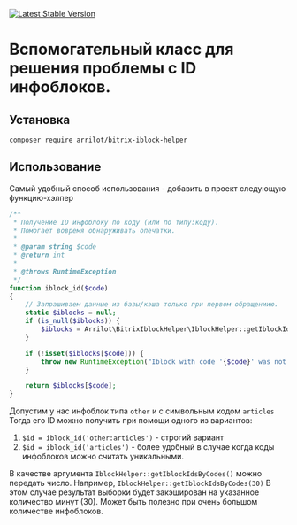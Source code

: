 [![Latest Stable Version](https://poser.pugx.org/arrilot/bitrix-iblock-helper/v/stable.svg)](https://packagist.org/packages/arrilot/bitrix-iblock-helper/)

# Вспомогательный класс для решения проблемы с ID инфоблоков.

## Установка

```composer require arrilot/bitrix-iblock-helper```

## Использование

Самый удобный способ использования - добавить в проект следующую функцию-хэлпер
```php
/**
 * Получение ID инфоблоку по коду (или по типу:коду).
 * Помогает вовремя обнаруживать опечатки.
 *
 * @param string $code
 * @return int
 *
 * @throws RuntimeException
 */
function iblock_id($code)
{
    // Запрашиваем данные из базы/кэша только при первом обращениию.
    static $iblocks = null;
    if (is_null($iblocks)) {
        $iblocks = Arrilot\BitrixIblockHelper\IblockHelper::getIblockIdsByCodes();
    }

    if (!isset($iblocks[$code])) {
        throw new RuntimeException("Iblock with code '{$code}' was not found in iblock_id()");
    }

    return $iblocks[$code];
}
```

Допустим у нас инфоблок типа `other` и с символьным кодом `articles`
Тогда его ID можно получить при помощи одного из вариантов:
1. `$id = iblock_id('other:articles')` - строгий вариант
2. `$id = iblock_id('articles')` - более удобный в случае когда коды инфоблоков можно считать уникальными.

В качестве аргумента `IblockHelper::getIblockIdsByCodes()` можно передать число.
Например, `IblockHelper::getIblockIdsByCodes(30)`
В этом случае результат выборки будет закэширован на указанное количество минут (30).
Может быть полезно при очень большом количестве инфоблоков.